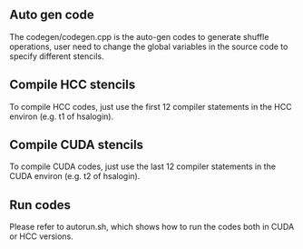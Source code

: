 ## Auto gen code
The codegen/codegen.cpp is the auto-gen codes to generate shuffle operations,
user need to change the global variables in the source code to specify different
stencils.

## Compile HCC stencils
To compile HCC codes, just use the first 12 compiler statements in the HCC
environ (e.g. t1 of hsalogin).

## Compile CUDA stencils 
To compile CUDA codes, just use the last 12 compiler statements in the CUDA
environ (e.g. t2 of hsalogin).

## Run codes
Please refer to autorun.sh, which shows how to run the codes both in CUDA or 
HCC versions.
